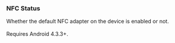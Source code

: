 ### NFC Status

Whether the default NFC adapter on the device is enabled or not.\
\
Requires Android 4.3.3+.
